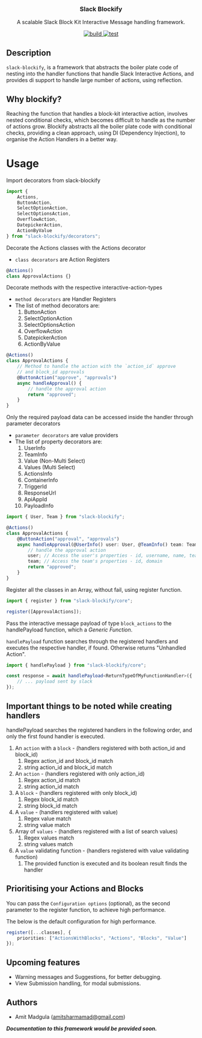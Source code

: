 <p>
	<h3 align="center">Slack Blockify</h3>
    <p align="center">
    A scalable Slack Block Kit Interactive Message handling framework.
    </p>
</p>

<p align="center">
    <a href="https://github.com/AmitSharmamad/slack-blockify/actions?query=workflow%3Abuild" target="_blank">
	<img src="https://github.com/AmitSharmamad/slack-blockify/workflows/build/badge.svg" alt="build" />
    </a>
    <a href="https://github.com/AmitSharmamad/slack-blockify/actions?query=workflow%3Atest" target="_blank">
	<img src="https://github.com/AmitSharmamad/slack-blockify/workflows/test/badge.svg" alt="test" />
    </a>
</p>

## Description

`slack-blockify`, is a framework that abstracts the boiler plate code of nesting into the handler functions that handle Slack Interactive Actions, and provides di support to handle large number of actions, using reflection.

## **Why blockify?**

Reaching the function that handles a block-kit interactive action, involves nested conditional checks, which becomes difficult to handle as the number of actions grow. Blockify abstracts all the boiler plate code with conditional checks, providing a clean approach, using DI (Dependency Injection), to organise the Action Handlers in a better way.

# Usage

Import decorators from slack-blockify

```typescript
import {
    Actions,
    ButtonAction,
    SelectOptionAction,
    SelectOptionsAction,
    OverflowAction,
    DatepickerAction,
    ActionByValue
} from "slack-blockify/decorators";
```

Decorate the Actions classes with the Actions decorator

-   `class decorators` are Action Registers

```typescript
@Actions()
class ApprovalActions {}
```

Decorate methods with the respective interactive-action-types

-   `method decorators` are Handler Registers
-   The list of method decorators are:
    1.  ButtonAction
    2.  SelectOptionAction
    3.  SelectOptionsAction
    4.  OverflowAction
    5.  DatepickerAction
    6.  ActionByValue

```typescript
@Actions()
class ApprovalActions {
    // Method to handle the action with the `action_id` approve
    // and block_id approvals
    @ButtonAction("approve", "approvals")
    async handleApproval() {
        // handle the approval action
        return "approved";
    }
}
```

Only the required payload data can be accessed inside the handler through parameter decorators

-   `parameter decorators` are value providers
-   The list of property decorators are:
    1.  UserInfo
    2.  TeamInfo
    3.  Value (Non-Multi Select)
    4.  Values (Multi Select)
    5.  ActionsInfo
    6.  ContainerInfo
    7.  TriggerId
    8.  ResponseUrl
    9.  ApiAppId
    10. PayloadInfo

```typescript
import { User, Team } from "slack-blockify";

@Actions()
class ApprovalActions {
    @ButtonAction("approval", "approvals")
    async handleApproval(@UserInfo() user: User, @TeamInfo() team: Team) {
        // handle the approval action
        user; // Access the user's properties - id, username, name, team_id
        team; // Access the team's properties - id, domain
        return "approved";
    }
}
```

Register all the classes in an Array, without fail, using register function.

```typescript
import { register } from "slack-blockify/core";

register([ApprovalActions]);
```

Pass the interactive message payload of type `block_actions` to the handlePayload function,
which a _Generic Function_.

`handlePayload` function searches through the registered handlers and executes the respective handler, if found. Otherwise returns "Unhandled Action".

```typescript
import { handlePayload } from "slack-blockify/core";

const response = await handlePayload<ReturnTypeOfMyFunctionHandler>({
    // ... payload sent by slack
});
```

## **Important things to be noted while creating handlers**

handlePayload searches the registered handlers in the following order,
and only the first found handler is executed.

1. An `action` with a `block` - (handlers registered with both action_id and block_id)
    1. Regex action_id and block_id match
    2. string action_id and block_id match
2. An `action` - (handlers registered with only action_id)
    1. Regex action_id match
    2. string action_id match
3. A `block` - (handlers registered with only block_id)
    1. Regex block_id match
    2. string block_id match
4. A `value` - (handlers registered with value)
    1. Regex value match
    2. string value match
5. Array of `values` - (handlers registered with a list of search values)
    1. Regex values match
    2. string values match
6. A `value` validating function - (handlers registered with value validating function)
    1. The provided function is executed and its boolean result finds the handler

## Prioritising your Actions and Blocks

You can pass the `Configuration options` (optional), as the second parameter to the register function, to achieve high performance.

The below is the default configuration for high performance.

```typescript
register([...classes], {
    priorities: ["ActionsWithBlocks", "Actions", "Blocks", "Value"]
});
```

## Upcoming features

-   Warning messages and Suggestions, for better debugging.
-   View Submission handling, for modal submissions.

## **Authors**

-   Amit Madgula (amitsharmamad@gmail.com)

_**Documentation to this framework would be provided soon.**_
